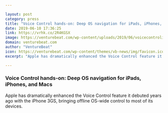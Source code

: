 ```yaml
---

layout: post
category: press
title: "Voice Control hands-on: Deep OS navigation for iPads, iPhones, and Macs"
date: 2019-06-10 17:36:25
link: https://vrhk.co/2R4KGSX
image: https://venturebeat.com/wp-content/uploads/2019/06/voicecontrolios13.jpeg?w=1200&strip=all
domain: venturebeat.com
author: "VentureBeat"
icon: https://venturebeat.com/wp-content/themes/vb-news/img/favicon.ico
excerpt: "Apple has dramatically enhanced the Voice Control feature it debuted years ago with the iPhone 3GS, bringing offline OS-wide control to most of its devices."

---
```


### Voice Control hands-on: Deep OS navigation for iPads, iPhones, and Macs

Apple has dramatically enhanced the Voice Control feature it debuted years ago with the iPhone 3GS, bringing offline OS-wide control to most of its devices.
